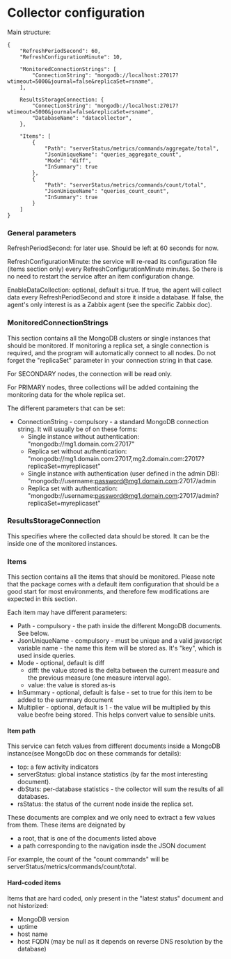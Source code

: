 ﻿# Collector configuration

Main structure:
```
{
    "RefreshPeriodSecond": 60,
    "RefreshConfigurationMinute": 10,

    "MonitoredConnectionStrings": [
        "ConnectionString": "mongodb://localhost:27017?wtimeout=5000&journal=false&replicaSet=rsname",
    ],

    ResultsStorageConnection: {
        "ConnectionString": "mongodb://localhost:27017?wtimeout=5000&journal=false&replicaSet=rsname",
        "DatabaseName": "datacollector",
    },

    "Items": [
        {
            "Path": "serverStatus/metrics/commands/aggregate/total",
            "JsonUniqueName": "queries_aggregate_count",
            "Mode": "diff",
            "InSummary": true
        },
        {
            "Path": "serverStatus/metrics/commands/count/total",
            "JsonUniqueName": "queries_count_count",
            "InSummary": true
        }
    ]
}
```

### General parameters

RefreshPeriodSecond: for later use. Should be left at 60 seconds for now.

RefreshConfigurationMinute: the service will re-read its configuration file (items section only) every RefreshConfigurationMinute minutes. So there is no need to restart the service after an item configuration change.

EnableDataCollection: optional, default si true. If true, the agent will collect data every RefreshPeriodSecond and store it inside a database. If false, the agent's only interest is as a Zabbix agent (see the specific Zabbix doc).

### MonitoredConnectionStrings

This section contains all the MongoDB clusters or single instances that should be monitored. If monitoring a replica set, a single connection is required, and 
the program will automatically connect to all nodes. Do not forget the "replicaSet" parameter in your connection string in that case.

For SECONDARY nodes, the connection will be read only.

For PRIMARY nodes, three collections will be added containing the monitoring data for the whole replica set.

The different parameters that can be set:
* ConnectionString - compulsory - a standard MongoDB connection string. It will usually be of on these forms:
  * Single instance without authentication: "mongodb://mg1.domain.com:27017"
  * Replica set without authentication: "mongodb://mg1.domain.com:27017,mg2.domain.com:27017?replicaSet=myreplicaset"
  * Single instance with authentication (user defined in the admin DB): "mongodb://username:password@mg1.domain.com:27017/admin
  * Replica set with authentication: "mongodb://username:password@mg1.domain.com:27017/admin?replicaSet=myreplicaset"

### ResultsStorageConnection

This specifies where the collected data should be stored. It can be the inside one of the monitored instances.

### Items

This section contains all the items that should be monitored. Please note that the package comes with a default item configuration that should be a good start for most environments, and therefore few modifications are expected in this section.

Each item may have different parameters:
* Path - compulsory - the path inside the different MongoDB documents. See below.
* JsonUniqueName - compulsory - must be unique and a valid javascript variable name - the name this item will be stored as. It's "key", which is used inside queries.
* Mode - optional, default is diff
  * diff: the value stored is the delta between the current measure and the previous measure (one measure interval ago).
  * value: the value is stored as-is
* InSummary - optional, default is false - set to true for this item to be added to the summary document
* Multiplier - optional, default is 1 - the value will be multiplied by this value beofre being stored. This helps convert value to sensible units.

#### Item path

This service can fetch values from different documents inside a MongoDB instance(see MongoDb doc on these commands for details):
* top: a few activity indicators
* serverStatus: global instance statistics (by far the most interesting document).
* dbStats: per-database statistics - the collector will sum the results of all databases.
* rsStatus: the status of the current node inside the replica set.

These documents are complex and we only need to extract a few values from them. These items are deignated by
* a root, that is one of the documents listed above
* a path corresponding to the navigation insde the JSON document

For example, the count of the "count commands" will be serverStatus/metrics/commands/count/total.


#### Hard-coded items

Items that are hard coded, only present in the "latest status" document and not historized:
* MongoDB version
* uptime
* host name
* host FQDN (may be null as it depends on reverse DNS resolution by the database)
